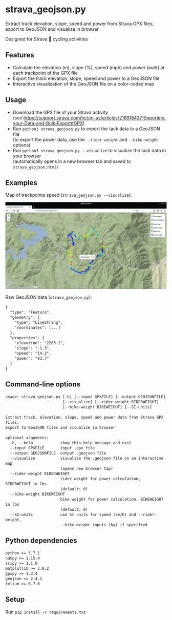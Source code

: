# strava_geojson.py

Extract track elevation, slope, speed and power from Strava GPX files, export to GeoJSON and visualize in browser

Designed for Strava :bicyclist: cycling activities

## Features

* Calculate the elevation (m), slope (%), speed (mph) and power (watt) at each trackpoint of the GPX file
* Export the track elevation, slope, speed and power to a GeoJSON file
* Interactive visualization of the GeoJSON file on a color-coded map

## Usage

* Download the GPX file of your Strava activity  
(see https://support.strava.com/hc/en-us/articles/216918437-Exporting-your-Data-and-Bulk-Export#GPX)
* Run `python3 strava_geojson.py` to export the tack data to a GeoJSON file  
(to export the power data, use the `--rider-weight` and `--bike-weight` options)
* Run `python3 strava_geojson.py --visualize` to visualize the tack data in your browser  
(automatically opens in a new browser tab and saved to `strava_geojson.html`)

## Examples

Map of trackpoints speed (`strava_geojson.py --visualize`):

![example.png](Example/example.png)

Raw GeoJSON data (`strava_geojson.py`):

```
{
  "type": "Feature",
  "geometry": {
    "type": "LineString",
    "coordinates": [...]
  },
  "properties": {
    "elevation": "2203.1",
    "slope": "-1.3",
    "speed": "14.3",
    "power": "83.7"
  }
}
```

## Command-line options

```
usage: strava_geojson.py [-h] [--input GPXFILE] [--output GEOJSONFILE]
                         [--visualize] [--rider-weight RIDERWEIGHT]
                         [--bike-weight BIKEWEIGHT] [--SI-units]

Extract track, elevation, slope, speed and power data from Strava GPX files,
export to GeoJSON files and visualize in browser

optional arguments:
  -h, --help            show this help message and exit
  --input GPXFILE       input .gpx file
  --output GEOJSONFILE  output .geojson file
  --visualize           visualize the .geojson file on an interactive map
                        (opens new browser tap)
  --rider-weight RIDERWEIGHT
                        rider weight for power calculation, RIDERWEIGHT in lbs
                        (default: 0)
  --bike-weight BIKEWEIGHT
                        bike weight for power calculation, BIKEWEIGHT in lbs
                        (default: 0)
  --SI-units            use SI units for speed (km/h) and --rider-weight,
                        --bike-weight inputs (kg) if specified
```

## Python dependencies

```
python >= 3.7.1
numpy >= 1.15.4
scipy >= 1.1.0
matplotlib >= 3.0.2
gpxpy >= 1.3.4
geojson >= 2.4.1
folium >= 0.7.0
```
## Setup

Run `pip install -r requirements.txt`
